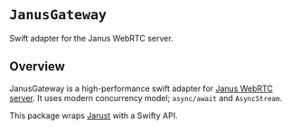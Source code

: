 # `JanusGateway`

Swift adapter for the Janus WebRTC server.

## Overview

JanusGateway is a high-performance swift adapter for [Janus WebRTC server](https://github.com/meetecho/janus-gateway).
It uses modern concurrency model; `async/await` and `AsyncStream`.

This package wraps [Jarust](https://github.com/Ghamza-Jd/jarust) with a Swifty API.
